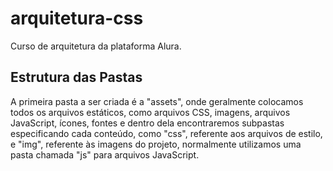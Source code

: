 # arquitetura-css
Curso de arquitetura da plataforma Alura.

## Estrutura das Pastas

A primeira pasta a ser criada é a "assets", onde geralmente colocamos todos os arquivos estáticos, como arquivos CSS, imagens, arquivos JavaScript, ícones, fontes e dentro dela encontraremos subpastas especificando cada conteúdo, como "css", referente aos arquivos de estilo, e "img", referente às imagens do projeto, normalmente utilizamos uma pasta chamada "js" para arquivos JavaScript.
